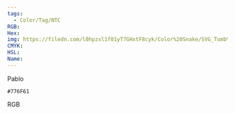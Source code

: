 ```yaml
---
tags:
  - Color/Tag/NTC
RGB:
Hex:
img: https://filedn.com/l0hpzxl1f01yT7GHxtF8cyk/Color%20Snake/SVG_Tumb%20Mass%20No%20Name/776F61.svg
CMYK:
HSL:
Name:
---
```

Pablo
```palette
#776F61
```
RGB
